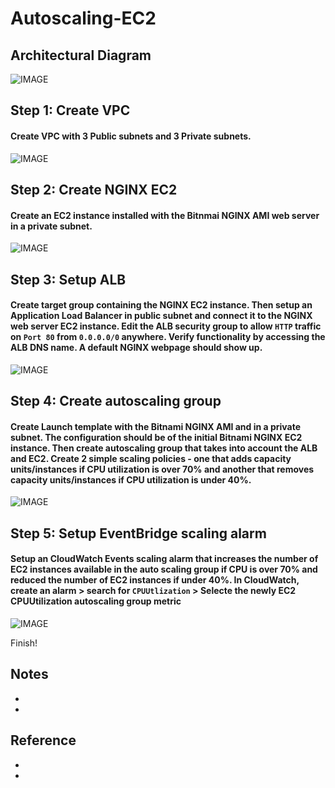 # Autoscaling-EC2
#### 
#### 

## Architectural Diagram
![IMAGE]()

## Step 1: Create VPC  
#### Create VPC with 3 Public subnets and 3 Private subnets.
  
![IMAGE]()

## Step 2: Create NGINX EC2
#### Create an EC2 instance installed with the Bitnmai NGINX AMI web server in a private subnet.
  
![IMAGE]()

## Step 3: Setup ALB 
#### Create target group containing the NGINX EC2 instance. Then setup an Application Load Balancer in public subnet and connect it to the NGINX web server EC2 instance. Edit the ALB security group to allow `HTTP` traffic on `Port 80` from `0.0.0.0/0` anywhere. Verify functionality by accessing the ALB DNS name. A default NGINX webpage should show up. 
  
![IMAGE]()

## Step 4: Create autoscaling group 
#### Create Launch template with the Bitnami NGINX AMI and in a private subnet. The configuration should be of the initial Bitnami NGINX EC2 instance. Then create autoscaling group that takes into account the ALB and EC2. Create 2 simple scaling policies - one that adds capacity units/instances if CPU utilization is over 70% and another that removes capacity units/instances if CPU utilization is under 40%. 
  
![IMAGE]()

## Step 5: Setup EventBridge scaling alarm 
#### Setup an CloudWatch Events scaling alarm that increases the number of EC2 instances available in the auto scaling group if CPU is over 70% and reduced the number of EC2 instances if under 40%. In CloudWatch, create an alarm > search for `CPUUtlization` > Selecte the newly EC2 CPUUtilization autoscaling group metric
  
![IMAGE]()

Finish!

## Notes
*
*

## Reference
*
*




